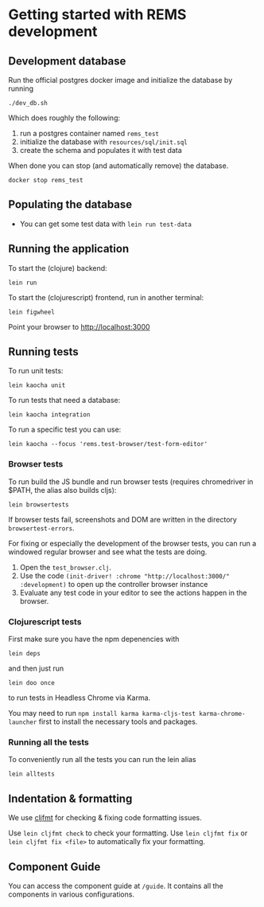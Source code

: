 # Getting started with REMS development

## Development database

Run the official postgres docker image and initialize the database by running

```
./dev_db.sh
```

Which does roughly the following:

1. run a postgres container named `rems_test`
2. initialize the database with `resources/sql/init.sql`
3. create the schema and populates it with test data

When done you can stop (and automatically remove) the database.

```
docker stop rems_test
```

## Populating the database

- You can get some test data with `lein run test-data`

## Running the application

To start the (clojure) backend:

```
lein run
```

To start the (clojurescript) frontend, run in another terminal:

```
lein figwheel
```

Point your browser to <http://localhost:3000>

## Running tests

To run unit tests:

```
lein kaocha unit
```

To run tests that need a database:

```
lein kaocha integration
```

To run a specific test you can use:

```
lein kaocha --focus 'rems.test-browser/test-form-editor'
```

### Browser tests

To run build the JS bundle and run browser tests (requires chromedriver in $PATH, the alias also builds cljs):

```
lein browsertests
```

If browser tests fail, screenshots and DOM are written in the directory `browsertest-errors`.

For fixing or especially the development of the browser tests, you can run a windowed regular browser and see what the tests are doing.

1. Open the `test_browser.clj`.
2. Use the code `(init-driver! :chrome "http://localhost:3000/" :development)` to open up the controller browser instance
3. Evaluate any test code in your editor to see the actions happen in the browser.

### Clojurescript tests

First make sure you have the npm depenencies with

```
lein deps
```

and then just run

```
lein doo once
```

to run tests in Headless Chrome via Karma.

You may need to run `npm install karma karma-cljs-test karma-chrome-launcher` first to install the necessary tools and packages.

### Running all the tests

To conveniently run all the tests you can run the lein alias

```
lein alltests
```

## Indentation & formatting

We use [cljfmt](https://github.com/weavejester/cljfmt) for checking & fixing code formatting issues.

Use `lein cljfmt check` to check your formatting. Use `lein cljfmt
fix` or `lein cljfmt fix <file>` to automatically fix your formatting.

## Component Guide

You can access the component guide at `/guide`. It contains all the
components in various configurations.
